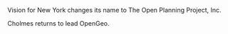 Vision for New York changes its name to The Open Planning Project, Inc.

Cholmes returns to lead OpenGeo.

